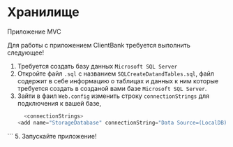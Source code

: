 

# Хранилище
Приложение MVC

Для работы с приложением ClientBank требуется выполнить следующее!

1. Требуется создать базу данных `Microsoft SQL Server`
2. Откройте файл `.sql` с названием `SQLCreateDatandTables.sql`, 
   файл содержит в себе информацию о таблицах и данных к ним которые требуется 
   создать в созданой вами базе  `Microsoft SQL Server`.
3. Зайти в фаил `Web.config` изменить строку `connectionStrings` для подключения к вашей базе,
    ```C#
      <connectionStrings>
    <add name="StorageDatabase" connectionString="Data Source=(LocalDB)\MSSQLLocalDB;Initial Catalog=TreeViewData;Integrated Security=True;" providerName="System.Data.SqlClient" />
  </connectionStrings>
    ```
5. Запускайте приложение!



